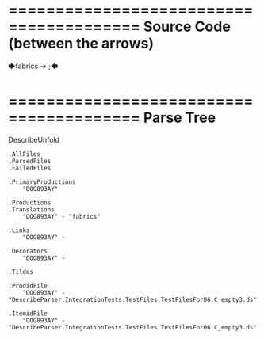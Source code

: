 ========================================
Source Code (between the arrows)
========================================

🡆fabrics -> ;🡄

========================================
Parse Tree
========================================
DescribeUnfold

    .AllFiles
    .ParsedFiles
    .FailedFiles

    .PrimaryProductions
        "OOG893AY" 

    .Productions
    .Translations
        "OOG893AY" - "fabrics"

    .Links
        "OOG893AY" - 

    .Decorators
        "OOG893AY" - 

    .Tildes

    .ProdidFile
        "OOG893AY" - "DescribeParser.IntegrationTests.TestFiles.TestFilesFor06.C_empty3.ds"

    .ItemidFile
        "OOG893AY" - "DescribeParser.IntegrationTests.TestFiles.TestFilesFor06.C_empty3.ds"

